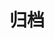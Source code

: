 ---
layout: list
title: 归档
sidebar: [blogger, memos_carousel, artalk, sffw, h5game, dulaoshi, chat, bw, zanzhu, dao_hang, category, tagcloud, webinfo]
---